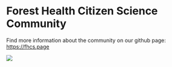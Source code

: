 # Forest Health Citizen Science Community

Find more information about the community on our github page: https://fhcs.page

![](https://zenodo.org/badge/DOI/10.5281/zenodo.3541501.svg)